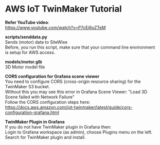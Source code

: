 # AWS IoT TwinMaker Tutorial

**Refer YouTube video**: <br>
https://www.youtube.com/watch?v=P7cEi6oZTeM 

**scripts/senddata.py** <br>
Sends (motor) data to SiteWise <br>
Before, you run this script, make sure that your command line environment is setup for AWS access. <br>

**models/motor.glb** <br>
3D Motor model file

**CORS configuration for Grafana scene viewer** <br>
You need to configure CORS (cross-origin resource sharing) for the TwinMaker S3 bucket.<br>
Without this you may see this error in Grafana Scene Viewer: "Load 3D Scene failed with Network Failure" <br> 
Follow the CORS configuration steps here: https://docs.aws.amazon.com/iot-twinmaker/latest/guide/cors-configuration-grafana.html 

**TwinMaker Plugin in Grafana** <br>
If you do not have TwinMaker plugin in Grafana then: <br>
Login to Grafana workspace (as admin), choose Plugins menu on the left.<br>
Search for TwinMaker plugin and install. 

